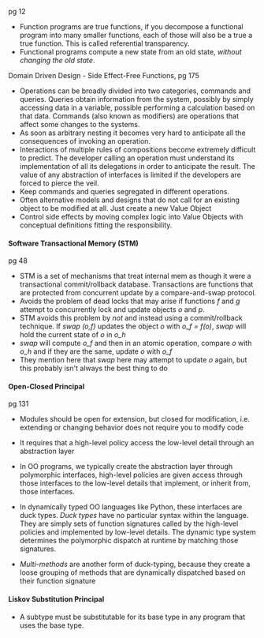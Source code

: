 
pg 12
- Function programs are true functions, if you decompose a functional program into many smaller functions, each of those will also be a true a true function. This is called referential transparency.
- Functional programs compute a new state from an old state, _without changing the old state_.

Domain Driven Design - Side Effect-Free Functions, pg 175

- Operations can be broadly divided into two categories, commands and queries. Queries obtain information from the system, possibly by simply accessing data in a variable, possible performing a calculation based on that data. Commands (also known as modifiers) are operations that affect some changes to the systems.
- As soon as arbitrary nesting it becomes very hard to anticipate all the consequences of invoking an operation.
- Interactions of multiple rules of compositions become extremely difficult to predict. The developer calling an operation must understand its implementation of all its delegations in order to anticipate the result. The value of any abstraction of interfaces is limited if the developers are forced to pierce the veil.
- Keep commands and queries segregated in different operations.
- Often alternative models and designs that do not call for an existing object to be modified at all. Just create a new Value Object
- Control side effects by moving complex logic into Value Objects with conceptual definitions fitting the responsibility.

#### Software Transactional Memory (STM)

pg 48

- STM is a set of mechanisms that treat internal mem as though it were a transactional commit/rollback database. Transactions are functions that are protected from concurrent update by a compare-and-swap protocol.
- Avoids the problem of dead locks that may arise if functions _f_ and _g_ attempt to concurrently lock and update objects _o_ and _p_.
- STM avoids this problem by _not_ and instead using a commit/rollback technique. If _swap (o,f)_ updates the object _o_ with _o_f = f(o)_, _swap_ will hold the current state of _o_ in _o_h_
- _swap_ will compute _o_f_ and then in an atomic operation, compare _o_ with _o_h_ and if they are the same, update _o_ with _o_f_
- They mention here that _swap_ here may attempt to update _o_ again, but this probably isn't always the best thing to do


#### Open-Closed Principal

pg 131

- Modules should be open for extension, but closed for modification, i.e. extending or changing behavior does not require you to modify code
- It requires that a high-level policy access the low-level detail through an abstraction layer
- In OO programs, we typically create the abstraction layer through polymorphic interfaces, high-level policies are given access through those interfaces to the low-level details that implement, or inherit from, those interfaces.
- In dynamically typed OO languages like Python, these interfaces are duck types. _Duck types_ have no particular syntax within the language. They are simply sets of function signatures called by the high-level policies and implemented by low-level details. The dynamic type system determines the polymorphic dispatch at runtime by matching those signatures.

- _Multi-methods_ are another form of duck-typing, because they create a loose grouping of methods that are dynamically dispatched based on their function signature


#### Liskov Substitution Principal

- A subtype must be substitutable for its base type in any program that uses the base type.
